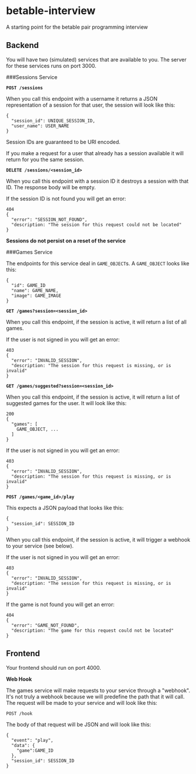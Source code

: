 # betable-interview
A starting point for the betable pair programming interview

## Backend

You will have two (simulated) services that are available to you. The server for these services runs on port 3000.

###Sessions Service

**`POST /sessions`**

When you call this endpoint with a username it returns a JSON representation of a session for that user, the session will look like this:

```
{
  "session_id": UNIQUE_SESSION_ID,
  "user_name": USER_NAME
}
```

Session IDs are guaranteed to be URI encoded.

If you make a request for a user that already has a session available it will return for you the same session.

**`DELETE /sessions/<session_id>`**

When you call this endpoint with a session ID it destroys a session with that ID. The response body will be empty.

If the session ID is not found you will get an error:

```
404
{
  "error": "SESSION_NOT_FOUND",
  "description: "The session for this request could not be located"
}
```

**Sessions do not persist on a reset of the service**

###Games Service

The endpoints for this service deal in `GAME_OBJECT`s. A `GAME_OBJECT` looks like this:

```
{
  "id": GAME_ID
  "name": GAME_NAME,
  "image": GAME_IMAGE
}
```

**`GET /games?session=<session_id>`**

When you call this endpoint, if the session is active, it will return a list of all games.

If the user is not signed in you will get an error:

```
403
{
  "error": "INVALID_SESSION",
  "description: "The session for this request is missing, or is invalid"
}
```

**`GET /games/suggested?session=<session_id>`**

When you call this endpoint, if the session is active, it will return a list of suggested games for the user. It will look like this:

```
200
{
  "games": [
    GAME_OBJECT, ...
  ]
}
```

If the user is not signed in you will get an error:

```
403
{
  "error": "INVALID_SESSION",
  "description: "The session for this request is missing, or is invalid"
}
```

**`POST /games/<game_id>/play`**

This expects a JSON payload that looks like this:

```
{
  "session_id": SESSION_ID
}
```

When you call this endpoint, if the session is active, it will trigger a webhook to your service (see below).

If the user is not signed in you will get an error:

```
403
{
  "error": "INVALID_SESSION",
  "description: "The session for this request is missing, or is invalid"
}
```

If the game is not found you will get an error:

```
404
{
  "error": "GAME_NOT_FOUND",
  "description: "The game for this request could not be located"
}
```

## Frontend

Your frontend should run on port 4000.

**Web Hook**

The games service will make requests to your service through a "webhook". It's not truly a webhook because we will predefine the path that it will call. The request will be made to your service and will look like this:

`POST /hook`

The body of that request will be JSON and will look like this:

```
{
  "event": "play",
  "data": {
    "game":GAME_ID
  },
  "session_id": SESSION_ID
}
```
